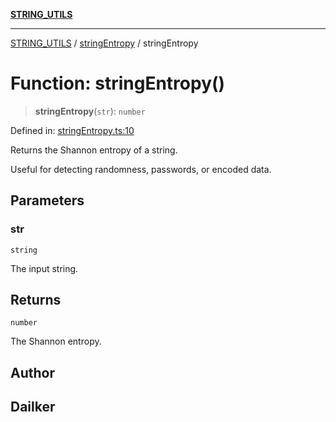 [**STRING_UTILS**](../../README.md)

***

[STRING_UTILS](../../README.md) / [stringEntropy](../README.md) / stringEntropy

# Function: stringEntropy()

> **stringEntropy**(`str`): `number`

Defined in: [stringEntropy.ts:10](https://github.com/dailker/everyutil/blob/db1e809d4c097dd2ba5f952e07c115f09a518c6c/src/string/stringEntropy.ts#L10)

Returns the Shannon entropy of a string.

Useful for detecting randomness, passwords, or encoded data.

## Parameters

### str

`string`

The input string.

## Returns

`number`

The Shannon entropy.

## Author

## Dailker

